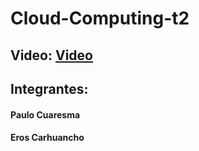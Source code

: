# Cloud-Computing-t2

## Video: [Video](https://drive.google.com/file/d/1xytTziafvoO3ZJVuMvxaiLWd4t_uT4GP/view?usp=sharing)
## Integrantes:

#### Paulo Cuaresma
#### Eros Carhuancho
